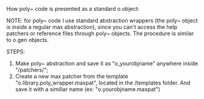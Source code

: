 How poly~ code is presented as a standard o.object: 

NOTE: for poly~ code I use standard abstraction wrappers (the poly~ object is inside a regular max abstraction), since you can't access the help patchers or reference files through poly~ objects. The procedure is similar to o.gen objects.

STEPS: 
1) Make poly~ abstraction and save it as "o_yourobjname" anywhere inside "/patchers/"; 
2) Create a new max patcher from the template "o.library.poly_wrapper.maxpat", located in the /templates folder. And save it with a similiar name 
(ex: "o.yourobjname.maxpat")


